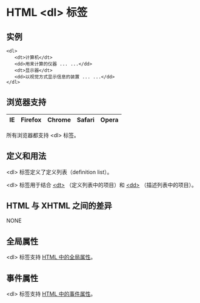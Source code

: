 # HTML &lt;dl&gt; 标签

## 实例

```
<dl>
   <dt>计算机</dt>
   <dd>用来计算的仪器 ... ...</dd>
   <dt>显示器</dt>
   <dd>以视觉方式显示信息的装置 ... ...</dd>
</dl>

```



## 浏览器支持

| IE | Firefox | Chrome | Safari | Opera |
| --- | --- | --- | --- | --- |

所有浏览器都支持 &lt;dl&gt; 标签。

## 定义和用法

&lt;dl&gt; 标签定义了定义列表（definition list）。

&lt;dl&gt; 标签用于结合 [&lt;dt&gt;](/tags/tag_dt.asp "HTML &lt;dt&gt; 标签") （定义列表中的项目）和 [&lt;dd&gt;](/tags/tag_dd.asp "HTML &lt;dd&gt; 标签") （描述列表中的项目）。

## HTML 与 XHTML 之间的差异

NONE

## 全局属性

&lt;dl&gt; 标签支持 [HTML 中的全局属性](/tags/html_ref_standardattributes.asp)。

## 事件属性

&lt;dl&gt; 标签支持 [HTML 中的事件属性](/tags/html_ref_eventattributes.asp)。

